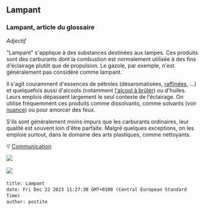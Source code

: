 ## Lampant
### Lampant, article du glossaire
 _Adjectif_

"Lampant" s'applique à des substances destinées aux lampes. Ces produits sont des carburants dont la combustion est normalement utilisée à des fins d'éclairage plutôt que de propulsion. Le gazole, par exemple, n'est généralement pas considéré comme lampant.

Il s'agit couramment d'essences de pétroles (désaromatisées, [raffinées](lampant.html#raffinage), ...) et quelquefois aussi d'alcools (notamment [l'alcool à brûler](methanol.html#lalcoolabruler)) ou d'huiles. Leurs emplois dépassent largement le seul contexte de l'éclairage. On utilise fréquemment ces produits comme dissolvants, comme solvants (voir [nuance](diluantssolvants.html)) ou pour amorcer des feux.

S'ils sont généralement moins impurs que les carburants ordinaires, leur qualité est souvent loin d'être parfaite. Malgré quelques exceptions, on les emploie surtout, dans le domaine des arts plastiques, comme nettoyants.



![](images/flechebas.gif) [Communication](http://www.artrealite.com/annonceurs.htm) 

[![](https://cbonvin.fr/sites/regie.artrealite.com/visuels/campagne1.png)](index-2.html#20131014)

![](https://cbonvin.fr/sites/regie.artrealite.com/visuels/campagne2.png)
```
title: Lampant
date: Fri Dec 22 2023 11:27:30 GMT+0100 (Central European Standard Time)
author: postite
```
